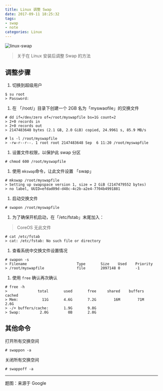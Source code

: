 ```yaml
---
title: Linux 调整 Swap 
date: 2017-09-11 18:25:32
tags: 
- swap
- note
categories: Linux
---
```


![linux-swap](http://ovlnfs1rj.bkt.clouddn.com/linux-swap.JPG)
> 关于在 Linux 安装后调整 Swap 的方法

<!-- more -->

## 调整步骤

1. 切换到超级用户
``` 
$ su root
> Password:
```

1. 在 「/root/」目录下创建一个 2GB 名为「myswaofile」的交换文件
```
# dd if=/dev/zero of=/root/myswapfile bs=1G count=2 
> 2+0 records in
> 2+0 records out
> 2147483648 bytes (2.1 GB, 2.0 GiB) copied, 24.9961 s, 85.9 MB/s

# ls -l /root/myswapfile 
> -rw-r--r--. 1 root root 2147483648 Sep  6 11:20 /root/myswapfile
```

1. 设置文件权限，以保护此 swap 分区
```
# chmod 600 /root/myswapfile
```

1. 使用 `mkswap`命令，让此文件设置 「swap」
```
# mkswap /root/myswapfile
> Setting up swapspace version 1, size = 2 GiB (2147479552 bytes)
> no label, UUID=efdad09d-d48c-4c2b-a2e4-7704b4991881
```

1. 启动交换文件
```
# swapon /root/myswapfile
```

1. 为了确保开机启动，在「/etc/fstab」末尾加入：
> CoreOS 无此文件
```
# cat /etc/fstab
> cat: /etc/fstab: No such file or directory
```

1. 查看系统中交换文件设置情况
```
# swapon -s
> Filename				         Type		Size	Used	Priority
> /root/myswapfile               file    	2097148	0	    -1
```

1. 使用 `free` 确认再次确认
```
# free -h
>              total       used       free     shared    buffers     cached
> Mem:           11G       4.6G       7.2G        16M        71M       2.6G
> -/+ buffers/cache:       1.9G       9.8G
> Swap:         2.0G         0B       2.0G
```

## 其他命令

打开所有交换空间
```
# swappon -a
```
关闭所有交换空间
```
# swappoff -a
```
---

题图：来源于 Google